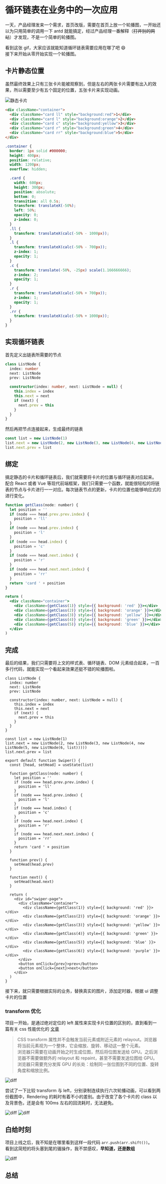 # 循环链表在业务中的一次应用

一天，产品经理发来一个需求，首页改版，需要在首页上放一个轮播图，一开始还以为只用简单的调用一下 antd 就能搞定，经过产品经理一番解释（~~打开别的网站~~）才发现，不是一个简单的轮播图。

<!-- ![效果](https://s1.huangchengtuo.com/img/211102swiper.gif) -->

看到这张 gif，大家应该就能知道循环链表需要应用在哪了吧 😄  
接下来开始从零开始实现一个轮播图。

## 卡片静态位置

虽然最终效果上只有三张卡片能被观察到，但是左右的两张卡片需要有出入的效果，所以需要至少有五个固定的位置，五张卡片来实现动画。

![静态卡片](https://s1.huangchengtuo.com/img/211103staticCards.png)

```html
<div className="container">
  <div className="card ll" style="background:red">1</div>
  <div className="card l" style="background:orange">2</div>
  <div className="card c" style="background:yellow">3</div>
  <div className="card r" style="background:green">4</div>
  <div className="card rr" style="background:blue">5</div>
</div>
```

```scss
.container {
  border: 1px solid #000000;
  height: 400px;
  position: relative;
  width: 1200px;
  overflow: hidden;

  .card {
    width: 600px;
    height: 300px;
    position: absolute;
    bottom: 0;
    transition: all 0.5s;
    transform: translateX(-50%);
    left: 50%;
    opacity: 0;
    z-index: 0;
  }
  .ll {
    transform: translateX(calc(-50% - 1000px));
  }
  .l {
    transform: translateX(calc(-50% - 700px));
    z-index: 1;
    opacity: 1;
  }
  .c {
    transform: translate(-50%, -25px) scale(1.166666666);
    z-index: 2;
    opacity: 1;
  }
  .r {
    transform: translateX(calc(-50% + 700px));
    z-index: 1;
    opacity: 1;
  }
  .rr {
    transform: translateX(calc(-50% + 1000px));
  }
}
```

## 实现循环链表

首先定义出链表所需要的节点

```ts
class ListNode {
  index: number
  next: ListNode
  prev: ListNode

  constructor(index: number, next: ListNode = null) {
    this.index = index
    this.next = next
    if (next) {
      next.prev = this
    }
  }
}
```

然后再把节点连接起来，生成最终的链表

```ts
const list = new ListNode(1)
list.next = new ListNode(2, new ListNode(3, new ListNode(4, new ListNode(5, list))))
list.next.prev = list
```

## 绑定

搞定静态的卡片和循环链表后，我们就需要将卡片的位置与循环链表对应起来。  
配合 React 或者 Vue 等现代前端框架，我们只需要一个函数，就能很轻松的将链表的节点与卡片进行一一对应。每次链表节点的更新，卡片的位置也能够响应式的进行变化。

```jsx
function getClass(node: number) {
  let position = ''
  if (node === head.prev.prev.index) {
    position = 'll'
  }
  if (node === head.prev.index) {
    position = 'l'
  }
  if (node === head.index) {
    position = 'c'
  }
  if (node === head.next.index) {
    position = 'r'
  }
  if (node === head.next.next.index) {
    position = 'rr'
  }
  return 'card ' + position
}

return (
  <div className="container">
    <div className={getClass(1)} style={{ background: 'red' }}></div>
    <div className={getClass(2)} style={{ background: 'orange' }}></div>
    <div className={getClass(3)} style={{ background: 'yellow' }}></div>
    <div className={getClass(4)} style={{ background: 'green' }}></div>
    <div className={getClass(5)} style={{ background: 'blue' }}></div>
  </div>
)
```

## 完成

最后的结果，我们只需要将上文的样式表、循环链表、DOM 元素结合起来，一百多行代码，就能实现一个看起来效果还挺不错的轮播图啦。

```tsx
class ListNode {
  index: number
  next: ListNode
  prev: ListNode

  constructor(index: number, next: ListNode = null) {
    this.index = index
    this.next = next
    if (next) {
      next.prev = this
    }
  }
}

const list = new ListNode(1)
list.next = new ListNode(2, new ListNode(3, new ListNode(4, new ListNode(5, new ListNode(6, list)))))
list.next.prev = list

export default function Swiper() {
  const [head, setHead] = useState(list)

  function getClass(node: number) {
    let position = ''
    if (node === head.prev.prev.index) {
      position = 'll'
    }
    if (node === head.prev.index) {
      position = 'l'
    }
    if (node === head.index) {
      position = 'c'
    }
    if (node === head.next.index) {
      position = 'r'
    }
    if (node === head.next.next.index) {
      position = 'rr'
    }
    return 'card ' + position
  }

  function prev() {
    setHead(head.prev)
  }

  function next() {
    setHead(head.next)
  }

  return (
    <div id="swiper-page">
      <div className="container">
        <div className={getClass(1)} style={{ background: 'red' }}></div>
        <div className={getClass(2)} style={{ background: 'orange' }}></div>
        <div className={getClass(3)} style={{ background: 'yellow' }}></div>
        <div className={getClass(4)} style={{ background: 'green' }}></div>
        <div className={getClass(5)} style={{ background: 'blue' }}></div>
        <div className={getClass(6)} style={{ background: 'purple' }}></div>
      </div>
      <button onClick={prev}>prev</button>
      <button onClick={next}>next</button>
    </div>
  )
}
```

接下来，就只需要根据实际的业务，替换真实的图片，添加定时器，根据 ui 调整卡片的位置

### transform 优化

项目一开始，是通过绝对定位的 left 属性来实现卡片位置的区别的，直到看到一篇有关 css 性能优化的 [文章](https://zhuanlan.zhihu.com/p/78230297)

> CSS transform 属性并不会触发当前元素或附近元素的 relayout。浏览器将当前元素视为一个整体，它会缩放、旋转、移动这一整个元素。  
> 浏览器只需要在动画开始之时生成位图，然后将位图发送给 GPU。之后浏览器不需要做额外的 relayout 和 repaint，甚至不需要发送位图给 GPU。浏览器只需要充分发挥 GPU 的长处：绘制同一张位图到不同的位置、旋转角度和缩放比例。

![diff](https://s1.huangchengtuo.com/img/211103diff.jpeg)

尝试了一下比较 transform 与 left，分别录制连续执行六次轮播动画，可以看到两份截图中，Rendering 的耗时有着不小的差别。由于改变了各个卡片的 class 以及背景色，还是会有 100ms 左右的回流耗时，无法避免。

![diff](https://s1.huangchengtuo.com/img/211103position.jpeg)
![diff](https://s1.huangchengtuo.com/img/211103transform.jpeg)

## 白给时刻

项目上线之后，我不知是在哪里看到这样一段代码 `arr.push(arr.shift())`。  
看到这简短的将头塞到尾的骚操作，我不禁感叹，**早知道，还是数组**

![diff](https://s1.huangchengtuo.com/img/211103yuandao.gif)

## 总结

